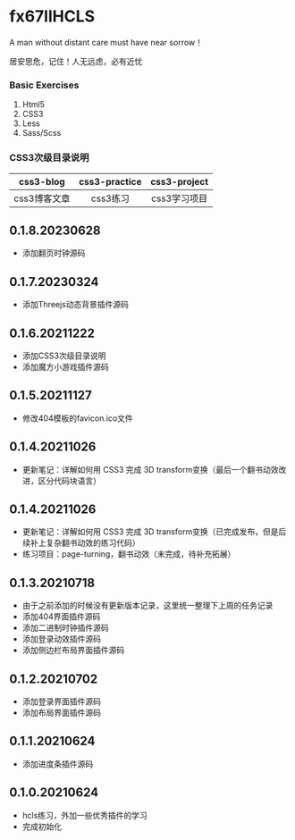# fx67llHCLS
A man without distant care must have near sorrow！

居安思危，记住！人无远虑，必有近忧


### Basic Exercises
1. Html5  
2. CSS3  
3. Less 
4. Sass/Scss  


### CSS3次级目录说明
|  css3-blog   | css3-practice  |  css3-project  |
|  :----:  |  :----:  |  :----:  |
|  css3博客文章  |  css3练习  |  css3学习项目  |


## 0.1.8.20230628
* 添加翻页时钟源码  

## 0.1.7.20230324
* 添加Threejs动态背景插件源码    

## 0.1.6.20211222
* 添加CSS3次级目录说明  
* 添加魔方小游戏插件源码  

## 0.1.5.20211127
* 修改404模板的favicon.ico文件  

## 0.1.4.20211026
* 更新笔记：详解如何用 CSS3 完成 3D transform变换（最后一个翻书动效改进，区分代码块语言）  

## 0.1.4.20211026
* 更新笔记：详解如何用 CSS3 完成 3D transform变换（已完成发布，但是后续补上复杂翻书动效的练习代码）  
* 练习项目：page-turning，翻书动效（未完成，待补充拓展）  

## 0.1.3.20210718  
* 由于之前添加的时候没有更新版本记录，这里统一整理下上周的任务记录  
* 添加404界面插件源码  
* 添加二进制时钟插件源码  
* 添加登录动效插件源码
* 添加侧边栏布局界面插件源码

## 0.1.2.20210702  
* 添加登录界面插件源码  
* 添加布局界面插件源码  

## 0.1.1.20210624  
* 添加进度条插件源码  

## 0.1.0.20210624  
* hcls练习，外加一些优秀插件的学习  
* 完成初始化  
